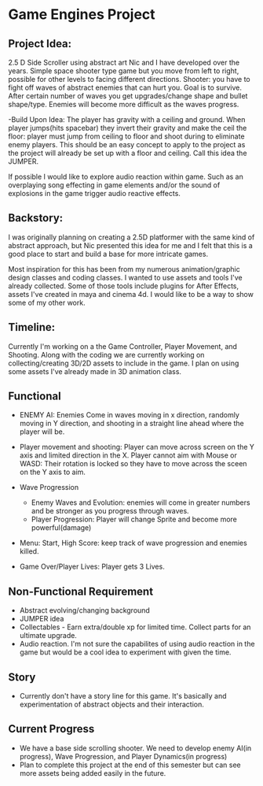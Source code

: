 # Game Engines Project

## Project Idea:
2.5 D Side Scroller using abstract art Nic and I have developed over the years.
Simple space shooter type game but you move from left to right, possible for other levels to facing different directions. Shooter: you have to fight off waves of abstract enemies that can hurt you. Goal is to survive. After certain number of waves you get upgrades/change shape and bullet shape/type. Enemies will become more difficult as the waves progress. 

-Build Upon Idea: The player has gravity with a ceiling and ground. When player jumps(hits spacebar) they invert their gravity and make the ceil the floor: player must jump from ceiling to floor and shoot during to eliminate enemy players. This should be an easy concept to apply to the project as the project will already be set up with a floor and ceiling. Call this idea the JUMPER.

If possible I would like to explore audio reaction within game. Such as an overplaying song effecting in game elements and/or the sound of explosions in the game trigger audio reactive effects.


## Backstory:
I was originally planning on creating a 2.5D platformer with the same kind of abstract approach, but Nic presented this idea for me and I felt that this is a good place to start and build a base for more intricate games.

Most inspiration for this has been from my numerous animation/graphic design classes and coding classes. I wanted to use assets and tools I've already collected. Some of those tools include plugins for After Effects, assets I've created in maya and cinema 4d. I would like to be a way to show some of my other work.

## Timeline:
Currently I'm working on a the Game Controller, Player Movement, and Shooting. Along with the coding we are currently working on collecting/creating 3D/2D assets to include in the game. I plan on using some assets I've already made in 3D animation class.

## Functional  
* ENEMY AI: Enemies Come in waves moving in x direction, randomly moving in Y direction, and shooting in a straight line ahead where the player will be.
* Player movement and shooting: Player can move across screen on the Y axis and limited direction in the X. Player cannot aim with Mouse or WASD: Their rotation is locked so they have to move across the sceen on the Y axis to aim.
* Wave Progression
  * Enemy Waves and Evolution: enemies will come in greater numbers and be stronger as you progress through waves.
  * Player Progression: Player will change Sprite and become more powerful(damage)

* Menu: Start, High Score: keep track of wave progression and enemies killed.
* Game Over/Player Lives: Player gets 3 Lives.

## Non-Functional Requirement
* Abstract evolving/changing background  
* JUMPER idea
* Collectables - Earn extra/double xp for limited time. Collect parts for an ultimate upgrade.
* Audio reaction. I'm not sure the capabilites of using audio reaction in the game but would be a cool idea to experiment with given the time. 

## Story
* Currently don't have a story line for this game. It's basically and experimentation of abstract objects and their interaction.

## Current Progress
* We have a base side scrolling shooter. We need to develop enemy AI(in progress), Wave Progression, and Player Dynamics(in progress)
* Plan to complete this project at the end of this semester but can see more assets being added easily in the future.
